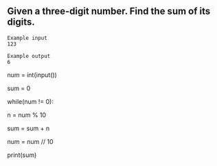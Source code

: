 ## Given a three-digit number. Find the sum of its digits.
```
Example input
123

Example output
6
```
num = int(input())

sum = 0

while(num != 0):

n = num % 10

sum = sum + n

num = num // 10

print(sum)
